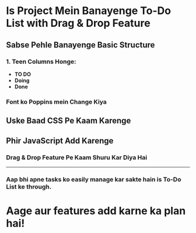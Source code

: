 # Is Project Mein Banayenge To-Do List with Drag & Drop Feature

## Sabse Pehle Banayenge Basic Structure
### 1. Teen Columns Honge:
- **TO DO**
- **Doing**
- **Done**

### Font ko Poppins mein Change Kiya

## Uske Baad CSS Pe Kaam Karenge

## Phir JavaScript Add Karenge
### Drag & Drop Feature Pe Kaam Shuru Kar Diya Hai

---

### Aap bhi apne tasks ko easily manage kar sakte hain is To-Do List ke through.  
# Aage aur features add karne ka plan hai! 

